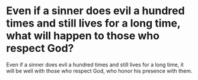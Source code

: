 # Even if a sinner does evil a hundred times and still lives for a long time, what will happen to those who respect God?

Even if a sinner does evil a hundred times and still lives for a long time, it will be well with those who respect God, who honor his presence with them.
